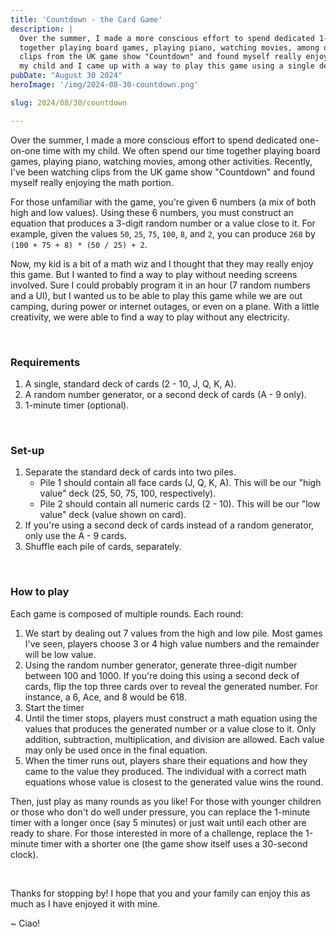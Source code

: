 ```yaml
---
title: 'Countdown - the Card Game'
description: |
  Over the summer, I made a more conscious effort to spend dedicated 1-1 time with my child. We often spend our time
  together playing board games, playing piano, watching movies, among other activities. Recently, I've been watching
  clips from the UK game show "Countdown" and found myself really enjoying the math portion. In this post, I discuss how
  my child and I came up with a way to play this game using a single deck of cards.
pubDate: "August 30 2024"
heroImage: '/img/2024-08-30-countdown.png'

slug: 2024/08/30/countdown

---
```


Over the summer, I made a more conscious effort to spend dedicated one-on-one time with my child. We often spend our
time together playing board games, playing piano, watching movies, among other activities. Recently, I've been watching
clips from the UK game show "Countdown" and found myself really enjoying the math portion.

For those unfamiliar with the game, you're given 6 numbers (a mix of both high and low values). Using these 6 numbers,
you must construct an equation that produces a 3-digit random number or a value close to it. For example, given the
values `50`, `25`, `75`, `100`, `8`, and `2`, you can produce `268` by `(100 + 75 + 8) * (50 / 25) + 2`.

Now, my kid is a bit of a math wiz and I thought that they may really enjoy this game. But I wanted to find a way to
play without needing screens involved. Sure I could probably program it in an hour (7 random numbers and a UI), but I
wanted us to be able to play this game while we are out camping, during power or internet outages, or even on a plane.
With a little creativity, we were able to find a way to play without any electricity.

<br/>

### Requirements

1. A single, standard deck of cards (2 - 10, J, Q, K, A).
2. A random number generator, or a second deck of cards (A - 9 only).
3. 1-minute timer (optional).

<br/>

### Set-up

1. Separate the standard deck of cards into two piles.
   * Pile 1 should contain all face cards (J, Q, K, A). This will be our "high value" deck (25, 50, 75, 100,
     respectively).
   * Pile 2 should contain all numeric cards (2 - 10). This will be our "low value" deck (value shown on card).
2. If you're using a second deck of cards instead of a random generator, only use the A - 9 cards.
3. Shuffle each pile of cards, separately.

<br/>

### How to play

Each game is composed of multiple rounds. Each round:

1. We start by dealing out 7 values from the high and low pile. Most games I've seen, players choose 3 or 4 high value
   numbers and the remainder will be low value.
2. Using the random number generator, generate three-digit number between 100 and 1000. If you're doing this using a
   second deck of cards, flip the top three cards over to reveal the generated number. For instance, a 6, Ace, and 8
   would be 618.
3. Start the timer
4. Until the timer stops, players must construct a math equation using the values that produces the generated number or
   a value close to it. Only addition, subtraction, multiplication, and division are allowed. Each value may only be
   used once in the final equation.
5. When the timer runs out, players share their equations and how they came to the value they produced. The individual
   with a correct math equations whose value is closest to the generated value wins the round.

Then, just play as many rounds as you like! For those with younger children or those who don't do well under pressure,
you can replace the 1-minute timer with a longer once (say 5 minutes) or just wait until each other are ready to share.
For those interested in more of a challenge, replace the 1-minute timer with a shorter one (the game show itself uses a
30-second clock).

<br/>

Thanks for stopping by! I hope that you and your family can enjoy this as much as I have enjoyed it with mine.

~ Ciao!
